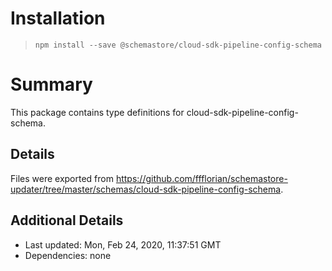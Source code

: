 # Installation
> `npm install --save @schemastore/cloud-sdk-pipeline-config-schema`

# Summary
This package contains type definitions for cloud-sdk-pipeline-config-schema.

## Details
Files were exported from https://github.com/ffflorian/schemastore-updater/tree/master/schemas/cloud-sdk-pipeline-config-schema.

## Additional Details
* Last updated: Mon, Feb 24, 2020, 11:37:51 GMT
* Dependencies: none
